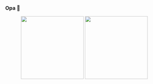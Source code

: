 ### Opa 👋

<div align="center">
  <img height="200em" src="https://github-readme-stats.vercel.app/api?username=Luuls&theme=dark&show_icons=true">
  <img height="200em" src="https://github-readme-stats-sigma-five.vercel.app/api/top-langs/?username=Luuls&layout=compact&langs_count=7&theme=dark">
</div>
<!--
**Luuls/Luuls** is a ✨ _special_ ✨ repository because its `README.md` (this file) appears on your GitHub profile.

Here are some ideas to get you started:

- 🔭 I’m currently working on ...
- 🌱 I’m currently learning ...
- 👯 I’m looking to collaborate on ...
- 🤔 I’m looking for help with ...
- 💬 Ask me about ...
- 📫 How to reach me: ...
- 😄 Pronouns: ...
- ⚡ Fun fact: ...
-->
